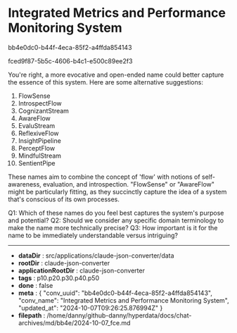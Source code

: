 # Integrated Metrics and Performance Monitoring System

bb4e0dc0-b44f-4eca-85f2-a4ffda854143

fced9f87-5b5c-4606-b4c1-e500c89ee2f3

 You're right, a more evocative and open-ended name could better capture the essence of this system. Here are some alternative suggestions:

1. FlowSense
2. IntrospectFlow
3. CognizantStream
4. AwareFlow
5. EvaluStream
6. ReflexiveFlow
7. InsightPipeline
8. PerceptFlow
9. MindfulStream
10. SentientPipe

These names aim to combine the concept of 'flow' with notions of self-awareness, evaluation, and introspection. "FlowSense" or "AwareFlow" might be particularly fitting, as they succinctly capture the idea of a system that's conscious of its own processes.

Q1: Which of these names do you feel best captures the system's purpose and potential?
Q2: Should we consider any specific domain terminology to make the name more technically precise?
Q3: How important is it for the name to be immediately understandable versus intriguing?

---

* **dataDir** : src/applications/claude-json-converter/data
* **rootDir** : claude-json-converter
* **applicationRootDir** : claude-json-converter
* **tags** : p10.p20.p30.p40.p50
* **done** : false
* **meta** : {
  "conv_uuid": "bb4e0dc0-b44f-4eca-85f2-a4ffda854143",
  "conv_name": "Integrated Metrics and Performance Monitoring System",
  "updated_at": "2024-10-07T09:26:25.876994Z"
}
* **filepath** : /home/danny/github-danny/hyperdata/docs/chat-archives/md/bb4e/2024-10-07_fce.md